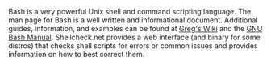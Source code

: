 Bash is a very powerful Unix shell and command scripting language. The man page for Bash is a well written and informational document. Additional guides, information, and examples can be found at [Greg's Wiki](http://mywiki.wooledge.org/BashGuide) and the [GNU Bash Manual](http://gnu.org/s/bash/manual). Shellcheck.net provides a web interface (and binary for some distros) that checks shell scripts for errors or common issues and provides information on how to best correct them.
